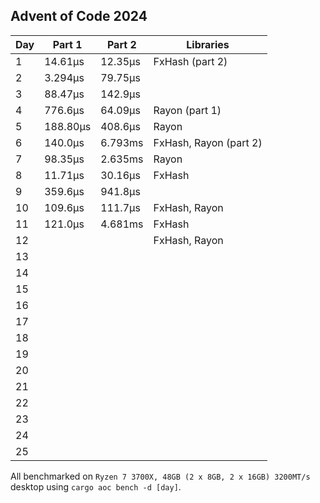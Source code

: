 ## Advent of Code 2024

| Day | Part 1   | Part 2  | Libraries              |
|-----|----------|---------|------------------------|
| 1   | 14.61μs  | 12.35μs | FxHash (part 2)        |
| 2   | 3.294μs  | 79.75μs |                        |
| 3   | 88.47μs  | 142.9μs |                        |
| 4   | 776.6μs  | 64.09μs | Rayon (part 1)         |
| 5   | 188.80μs | 408.6μs | Rayon                  |
| 6   | 140.0μs  | 6.793ms | FxHash, Rayon (part 2) |
| 7   | 98.35μs  | 2.635ms | Rayon                  |
| 8   | 11.71μs  | 30.16μs | FxHash                 |
| 9   | 359.6μs  | 941.8μs |                        |
| 10  | 109.6μs  | 111.7μs | FxHash, Rayon          |
| 11  | 121.0μs  | 4.681ms | FxHash                 |
| 12  |          |         | FxHash, Rayon          |
| 13  |          |         |                        |
| 14  |          |         |                        |
| 15  |          |         |                        |
| 16  |          |         |                        |
| 17  |          |         |                        |
| 18  |          |         |                        |
| 19  |          |         |                        |
| 20  |          |         |                        |
| 21  |          |         |                        |
| 22  |          |         |                        |
| 23  |          |         |                        |
| 24  |          |         |                        |
| 25  |          |         |                        |

All benchmarked on `Ryzen 7 3700X, 48GB (2 x 8GB, 2 x 16GB) 3200MT/s` desktop using `cargo aoc bench -d [day]`.